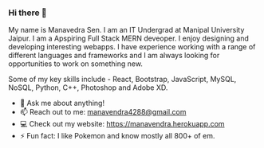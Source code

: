 ### Hi there 👋

My name is Manavedra Sen. I am an IT Undergrad at Manipal University Jaipur.
I am a Apspiring Full Stack MERN deveoper. I enjoy designing and developing interesting webapps. I have experience working with a range of different languages and frameworks and I am always looking for opportunities to work on something new.

Some of my key skills include - React, Bootstrap, JavaScript, MySQL, NoSQL, Python, C++, Photoshop and Adobe XD.

<!--
**manavendrasen/manavendrasen** is a ✨ _special_ ✨ repository because its `README.md` (this file) appears on your GitHub profile.
-->

- 💬 Ask me about anything!
- 📫 Reach out to me: manavendra4288@gmail.com
- 💻 Check out my website: https://manavendra.herokuapp.com
- ⚡ Fun fact: I like Pokemon and know mostly all 800+ of em.

